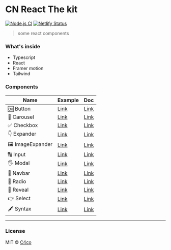 # CN React The kit

[![Node.js CI](https://github.com/C4co/cn-react-thekit/actions/workflows/node.js.yml/badge.svg)](https://github.com/C4co/cn-react-thekit/actions/workflows/node.js.yml)
[![Netlify Status](https://api.netlify.com/api/v1/badges/e283ee42-0ecc-4cfe-bbfc-3f81a39aaf44/deploy-status)](https://app.netlify.com/sites/the-kit/deploys)

> some react components

### What's inside

- Typescript
- React
- Framer motion
- Tailwind

### Components

| Name            | Example                                            | Doc                                                                                    |
| --------------- | -------------------------------------------------- | -------------------------------------------------------------------------------------- |
| 🆗 Button       | [Link](https://the-kit.netlify.app/button)         | [Link](https://github.com/C4co/cn-react-thekit/tree/main/src/components/Button)        |
| 🚂 Carousel     | [Link](https://the-kit.netlify.app/carousel)       | [Link](https://github.com/C4co/cn-react-thekit/tree/main/src/components/Carousel)      |
| ✅ Checkbox     | [Link](https://the-kit.netlify.app/checkbox)       | [Link](https://github.com/C4co/cn-react-thekit/tree/main/src/components/Checkbox)      |
| 👇 Expander     | [Link](https://the-kit.netlify.app/expander)       | [Link](https://github.com/C4co/cn-react-thekit/tree/main/src/components/Expander)      |
| 🖼 ImageExpander | [Link](https://the-kit.netlify.app/image-expander) | [Link](https://github.com/C4co/cn-react-thekit/tree/main/src/components/ImageExpander) |
| 🔠 Input        | [Link](https://the-kit.netlify.app/input)          | [Link](https://github.com/C4co/cn-react-thekit/tree/main/src/components/Input)         |
| 🖐 Modal        | [Link](https://the-kit.netlify.app/modal)          | [Link](https://github.com/C4co/cn-react-thekit/tree/main/src/components/Modal)         |
| 🍱 Navbar       | [Link](https://the-kit.netlify.app/navbar)         | [Link](https://github.com/C4co/cn-react-thekit/tree/main/src/components/Navbar)        |
| 🔘 Radio        | [Link](https://the-kit.netlify.app/radio)          | [Link](https://github.com/C4co/cn-react-thekit/tree/main/src/components/Radio)         |
| 🙈 Reveal       | [Link](https://the-kit.netlify.app/reveal)         | [Link](https://github.com/C4co/cn-react-thekit/tree/main/src/components/Reveal)        |
| 👉 Select       | [Link](https://the-kit.netlify.app/select)         | [Link](https://github.com/C4co/cn-react-thekit/tree/main/src/components/Select)        |
| 🖋 Syntax        | [Link](https://the-kit.netlify.app/syntax)         | [Link](https://github.com/C4co/cn-react-thekit/tree/main/src/components/Syntax)        |

---

### License

MIT © [C4co](https://github.com/C4co)
